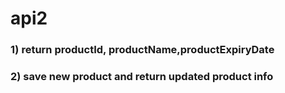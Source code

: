 # api2
### 1) return productId, productName,productExpiryDate
### 2) save new product and return updated product info
